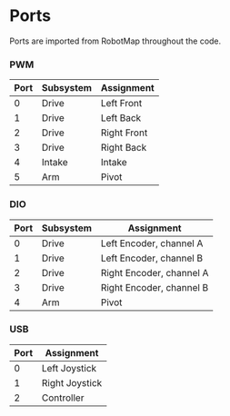 # Ports
Ports are imported from RobotMap throughout the code.

### PWM
| Port | Subsystem | Assignment
|------|-----------|-----------
| 0 | Drive | Left Front
| 1 | Drive | Left Back
| 2 | Drive | Right Front
| 3 | Drive | Right Back
| 4 | Intake| Intake
| 5 | Arm   | Pivot

### DIO
| Port | Subsystem | Assignment
|------|-----------|-----------
| 0 | Drive | Left Encoder, channel A
| 1 | Drive | Left Encoder, channel B
| 2 | Drive | Right Encoder, channel A
| 3 | Drive | Right Encoder, channel B
| 4 | Arm   | Pivot

### USB
| Port | Assignment
|------|-----------
| 0 | Left Joystick
| 1 | Right Joystick
| 2 | Controller